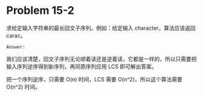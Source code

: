 # Problem 15-2

求给定输入字符串的最长回文子序列。例如：给定输入 character，算法应该返回 carac。

```Answer:```

我们应该清楚，回文子序列无论顺着读还是逆着读，它都是一样的，所以只需要把输入序列逆序得到新序列，再同原序列应用 LCS 即可解出答案。

把一个序列逆序，只需要 O(n) 时间，LCS 需要 O(n^2)，所以这个算法需要 O(n^2) 时间。